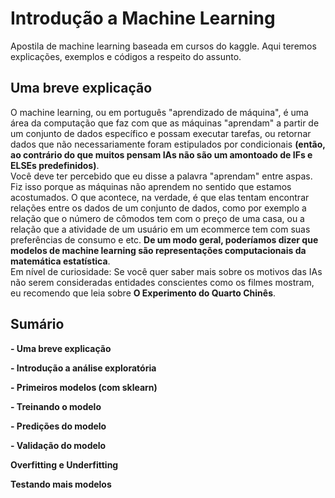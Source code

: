 # Introdução a Machine Learning
 Apostila de machine learning baseada em cursos do kaggle. Aqui teremos explicações, exemplos e códigos a respeito do assunto.

 ## Uma breve explicação
 O machine learning, ou em português "aprendizado de máquina", é uma área da computação que faz com que as máquinas "aprendam" a partir de um conjunto de dados específico e possam executar tarefas, ou retornar dados que não necessariamente foram estipulados por condicionais **(então, ao contrário do que muitos pensam IAs não são um amontoado de IFs e ELSEs predefinidos)**.
 <br>
Você deve ter percebido que eu disse a palavra "aprendam" entre aspas. Fiz isso porque as máquinas não aprendem no sentido que estamos acostumados. O que acontece, na verdade, é que elas tentam encontrar relações entre os dados de um conjunto de dados, como por exemplo a relação que o número de cômodos tem com o preço de uma casa, ou a relação que a atividade de um usuário em um ecommerce tem com suas preferências de consumo e etc. **De um modo geral, poderíamos dizer que modelos de machine learning são representações computacionais da matemática estatística**. 
<br>
Em nível de curiosidade: Se você quer saber mais sobre os motivos das IAs não serem consideradas entidades conscientes como os filmes mostram, eu recomendo que leia sobre **O Experimento do Quarto Chinês**.

 ## Sumário
 **- Uma breve explicação**
 <br>

 **- Introdução a análise exploratória**
 <br>

 **- Primeiros modelos (com sklearn)**
 <br>

 **- Treinando o modelo**
<br>

**- Predições do modelo**
<br>

**- Validação do modelo**
<br>

**Overfitting e Underfitting**
<br>

**Testando mais modelos**